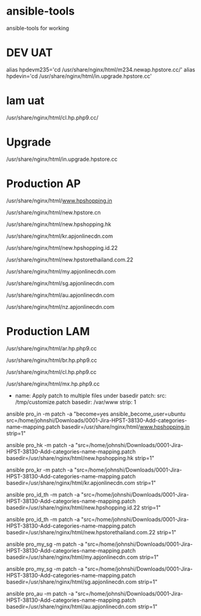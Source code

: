 # ansible-tools
ansible-tools for working

# DEV UAT
alias hpdevm235='cd /usr/share/nginx/html/m234.newap.hpstore.cc/'
alias hpdevin='cd /usr/share/nginx/html/in.upgrade.hpstore.cc'

# lam uat
/usr/share/nginx/html/cl.hp.php9.cc/

# Upgrade
/usr/share/nginx/html/in.upgrade.hpstore.cc


# Production  AP
/usr/share/nginx/html/www.hpshopping.in

/usr/share/nginx/html/new.hpstore.cn

/usr/share/nginx/html/new.hpshopping.hk

/usr/share/nginx/html/kr.apjonlinecdn.com

/usr/share/nginx/html/new.hpshopping.id.22

/usr/share/nginx/html/new.hpstorethailand.com.22

/usr/share/nginx/html/my.apjonlinecdn.com

/usr/share/nginx/html/sg.apjonlinecdn.com

/usr/share/nginx/html/au.apjonlinecdn.com

/usr/share/nginx/html/nz.apjonlinecdn.com


# Production LAM
/usr/share/nginx/html/ar.hp.php9.cc

/usr/share/nginx/html/br.hp.php9.cc

/usr/share/nginx/html/cl.hp.php9.cc

/usr/share/nginx/html/mx.hp.php9.cc



- name: Apply patch to multiple files under basedir
  patch:
    src: /tmp/customize.patch
    basedir: /var/www
    strip: 1

ansible pro_in -m patch -a "become=yes ansible_become_user=ubuntu src=/home/johnshi/Downloads/0001-Jira-HPST-38130-Add-categories-name-mapping.patch basedir=/usr/share/nginx/html/www.hpshopping.in  strip=1"

ansible pro_hk -m patch -a "src=/home/johnshi/Downloads/0001-Jira-HPST-38130-Add-categories-name-mapping.patch basedir=/usr/share/nginx/html/new.hpshopping.hk  strip=1"

ansible pro_kr -m patch -a "src=/home/johnshi/Downloads/0001-Jira-HPST-38130-Add-categories-name-mapping.patch basedir=/usr/share/nginx/html/kr.apjonlinecdn.com  strip=1"

ansible pro_id_th -m patch -a "src=/home/johnshi/Downloads/0001-Jira-HPST-38130-Add-categories-name-mapping.patch basedir=/usr/share/nginx/html/new.hpshopping.id.22  strip=1"

ansible pro_id_th -m patch -a "src=/home/johnshi/Downloads/0001-Jira-HPST-38130-Add-categories-name-mapping.patch basedir=/usr/share/nginx/html/new.hpstorethailand.com.22  strip=1"


ansible pro_my_sg -m patch -a "src=/home/johnshi/Downloads/0001-Jira-HPST-38130-Add-categories-name-mapping.patch basedir=/usr/share/nginx/html/my.apjonlinecdn.com  strip=1"

ansible pro_my_sg -m patch -a "src=/home/johnshi/Downloads/0001-Jira-HPST-38130-Add-categories-name-mapping.patch basedir=/usr/share/nginx/html/sg.apjonlinecdn.com  strip=1"


ansible pro_au -m patch -a "src=/home/johnshi/Downloads/0001-Jira-HPST-38130-Add-categories-name-mapping.patch basedir=/usr/share/nginx/html/au.apjonlinecdn.com  strip=1"

